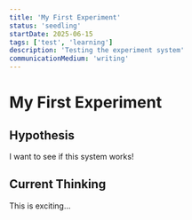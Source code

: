 ```yaml
---
title: 'My First Experiment'
status: 'seedling'
startDate: 2025-06-15
tags: ['test', 'learning']
description: 'Testing the experiment system'
communicationMedium: 'writing'
---
```


# My First Experiment

## Hypothesis

I want to see if this system works!

## Current Thinking

This is exciting...
